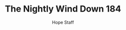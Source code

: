 ---
image: /assets/img/nwd/184_nwd_john_5_24_a_nlt.png
title: The Nightly Wind Down 184
number: 184
categories:
  - The Nightly Wind Down
author: Hope Staff
notes: The Nightly Wind Down 184
embed: >-
  EMBED_GOES_HERE
transcript: >-
  SOME LINES OF TEXT START HERE
---